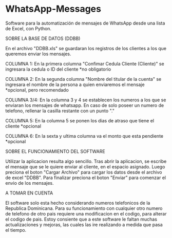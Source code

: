 # WhatsApp-Messages
Software para la automatización de mensajes de WhatsApp desde una lista de Excel, con Python.

SOBRE LA BASE DE DATOS (DDBB)

En el archivo "DDBB.xls" se guardaran los registros de los clientes a los que queremos enviar los mensajes.

COLUMNA 1: En la primera columna "Confimar Cedula Cliente (Cliente)" se ingresara la cedula o ID del cliente *no obligatorio

COLUMNA 2: En la segunda columna "Nombre del titular de la cuenta" se ingresara el nombre de la persona a quien enviaremos el mensaje *opcional, pero recomendado

COLUMNA 3/4: En la columna 3 y 4 se establecen los numeros a los que se enviaran los mensajes de whatsapp. En caso de solo poseer un numero de telefono, rellenar la casilla restante con un punto "."

COLUMNA 5: En la columna 5 se ponen los dias de atraso que tiene el cliente *opcional

COLUMNA 6: En la sexta y ultima columna va el monto que esta pendiente *opcional

SOBRE EL FUNCIONAMIENTO DEL SOFTWARE

Utilizar la aplicacion resulta algo sencillo. Tras abrir la aplicacion, se escribe el mensaje que se le quiere enviar al cliente, en el espacio asignado. Luego preciona el boton "Cargar Archivo" para cargar los datos desde el archivo de excel "DDBB".
Para finalizar preciona el boton "Enviar" para comenzar el envio de los mensajes.

A TOMAR EN CUENTA

El software solo esta hecho considerando numeros telefonicos de la Republica Dominicana. Para su funcionamiento con cualquier otro numero de telefono de otro pais requiere una modificacion en el codigo, para alterar el codigo de pais.
Estoy consiente que a este software le faltan muchas actualizaciones y mejoras, las cuales las ire realizando a medida que pasa el tiempo.
